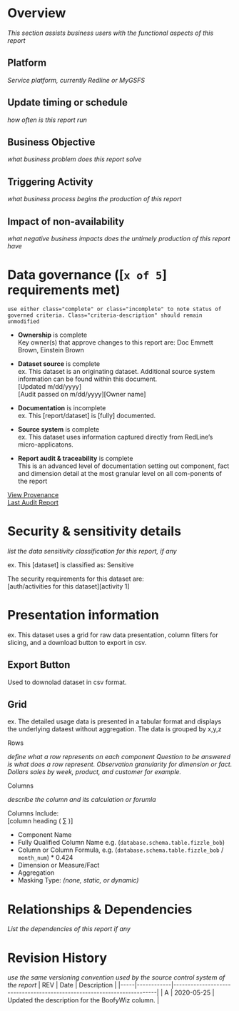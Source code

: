 <link href="./style.css" rel="stylesheet"></link>

# Overview

_This section assists business users with the functional aspects of this report_

## Platform

_Service platform, currently Redline or MyGSFS_

## Update timing or schedule

_how often is this report run_

## Business Objective

_what business problem does this report solve_

## Triggering Activity

_what business process begins the production of this report_

## Impact of non-availability

_what negative business impacts does the untimely production of this report have_

# Data governance ([`x of 5`] requirements met)

`use either class="complete" or class="incomplete" to note status of governed criteria. Class="criteria-description" should remain unmodified`

<ul>
   <li class="complete">
      <b>Ownership</b> <span>is complete</span>
      </br>Key owner(s) that approve changes to this report are: Doc Emmett Brown, Einstein Brown
   </li>
</ul>
<ul>
   <li class="complete">
      <b>Dataset source</b> <span>is complete</span>
      <br>ex. This dataset is an originating dataset.  Additional source system information can be found within this document.</br>[Updated m/dd/yyyy]</br>[Audit passed on m/dd/yyyy][Owner name]
   </li>
</ul>
<ul>
   <li class="incomplete">
      <b>Documentation</b> <span>is incomplete</span>
      <br>ex. This [report/dataset] is [fully] documented.
   </li>
</ul>
<ul>
   <li class="complete">
      <b>Source system</b> <span >is complete</span>
      <br>ex. This dataset uses information captured directly from RedLine’s micro-applicatons.
   </li>
</ul>
<ul>
   <li class="complete">
      <b>Report audit & traceability</b> <span>is complete</span>
      <br>This is an advanced level of documentation setting out component, fact and dimension detail at the most granular level on all com-ponents of the report
   </li>
</ul>
 
<a href="">View Provenance</a>  
<a href="">Last Audit Report</a>
 
# Security & sensitivity details

_list the data sensitivity classification for this report, if any_

ex. This [dataset] is classified as: Sensitive

The security requirements for this dataset are:  
[auth/activities for this dataset][activity 1]

# Presentation information

ex. This dataset uses a grid for raw data presentation, column filters for slicing, and a download button to export in csv.

## Export Button

Used to downolad dataset in csv format.

## Grid

ex. The detailed usage data is presented in a tabular format and displays the underlying dataest without aggregation. The data is grouped by x,y,z

<div class="indent-1">Rows

_define what a row represents on each component_
_Question to be answered is what does a row represent. Observation granularity for dimension or fact. Dollars sales by week, product, and customer for example._

</div>

<div class="indent-1">Columns

_describe the column and its calculation or forumla_

Columns Include:  
[column heading ( ∑ )]

- Component Name
- Fully Qualified Column Name e.g. (`database.schema.table.fizzle_bob`)
- Column or Column Formula, e.g. (`database.schema.table.fizzle_bob` / `month_num`) \* 0.424
- Dimension or Measure/Fact
- Aggregation
- Masking Type: _(none, static, or dynamic)_
</div>

# Relationships & Dependencies

_List the dependencies of this report if any_

# Revision History

_use the same versioning convention used by the source control system of the report_
| REV | Date | Description |
|-----|------------|------------------------------------------------------------------------|
| A | 2020-05-25 | Updated the description for the BoofyWiz column. |
